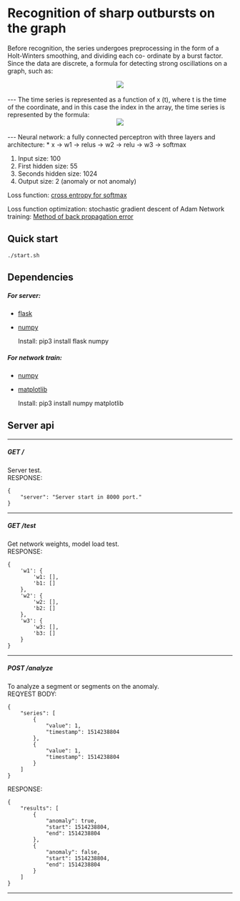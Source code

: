 # <a id="Recognition_of_sharp_outbursts_on_the_graph_0"></a>Recognition of sharp outbursts on the graph

Before recognition, the series undergoes preprocessing in the form of a Holt-Winters smoothing, and dividing each co- ordinate by a burst factor. Since the data are discrete, a formula for detecting strong oscillations on a graph, such as:

<div align="center">
  <img src="https://github.com/fenics1/AnomalyDetect/blob/master/git_statics/burst_factor.png"><br><br>
</div>
---
The time series is represented as a function of x (t), where t is the time of the coordinate, and in this case the index in the array, the time series is represented by the formula:

<div align="center">
  <img src="https://github.com/fenics1/AnomalyDetect/blob/master/git_statics/time_function.png"><br><br>
</div>
---
Neural network: a fully connected perceptron with three layers and architecture:
* x -> w1 -> relus -> w2 -> relu -> w3 -> softmax

1. Input size: 100
2. First hidden size: 55
3. Seconds hidden size: 1024
4. Output size: 2 (anomaly or not anomaly)

Loss function: [cross entropy for softmax](http://ml-cheatsheet.readthedocs.io/en/latest/loss_functions.html?highlight=cross#cross-entropy)

Loss function optimization: stochastic gradient descent of Adam
Network training: [Method of back propagation error](https://ru.wikipedia.org/wiki/%D0%9C%D0%B5%D1%82%D0%BE%D0%B4_%D0%BE%D0%B1%D1%80%D0%B0%D1%82%D0%BD%D0%BE%D0%B3%D0%BE_%D1%80%D0%B0%D1%81%D0%BF%D1%80%D0%BE%D1%81%D1%82%D1%80%D0%B0%D0%BD%D0%B5%D0%BD%D0%B8%D1%8F_%D0%BE%D1%88%D0%B8%D0%B1%D0%BA%D0%B8)

## <a id="Quick_start_0"></a>Quick start

    ./start.sh

## <a id="Dependencies_4"></a>Dependencies

##### <a id="For_server_5"></a>For server:

*   [flask](http://flask.pocoo.org/)
*   [numpy](http://www.numpy.org/)

    Install: pip3 install flask numpy

##### <a id="For_network_train_11"></a>For network train:

*   [numpy](http://www.numpy.org/)
*   [matplotlib](https://matplotlib.org/)

    Install: pip3 install numpy matplotlib

## <a id="Server_api_17"></a>Server api

* * *

##### <a id="GET__19"></a>GET /

Server test.  
RESPONSE:

    {
        "server": "Server start in 8000 port."
    }

* * *

##### <a id="GET_test_28"></a>GET /test

Get network weights, model load test.  
RESPONSE:

    {
        'w1': {
            'w1: [],
            'b1: []
        },
        'w2': {
            'w2: [],
            'b2: []
        },
        'w3': {
            'w3: [],
            'b3: []
        }
    }

* * *

##### <a id="POST_analyze_48"></a>POST /analyze

To analyze a segment or segments on the anomaly.  
REQYEST BODY:

    {
        "series": [
            {
                "value": 1,
                "timestamp": 1514238804
            },
            {
                "value": 1,
                "timestamp": 1514238804
            }
        ]
    }

RESPONSE:

    {
        "results": [
            {
                "anomaly": true,
                "start": 1514238804,
                "end": 1514238804
            },
            {
                "anomaly": false,
                "start": 1514238804,
                "end": 1514238804
            }
        ]
    }

* * *
